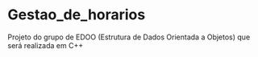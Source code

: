 # Gestao_de_horarios
Projeto do grupo de EDOO (Estrutura de Dados Orientada a Objetos) que será realizada em C++
